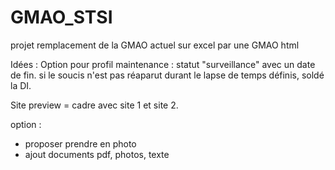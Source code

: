 # GMAO_STSI
projet remplacement de la GMAO actuel sur excel par une GMAO html

Idées :
Option pour profil maintenance : statut "surveillance" avec un date de fin. si le soucis n'est pas réaparut durant le lapse de temps définis, soldé la DI.

Site preview = cadre avec site 1 et site 2.

option : 
- proposer prendre en photo
- ajout documents pdf, photos, texte
